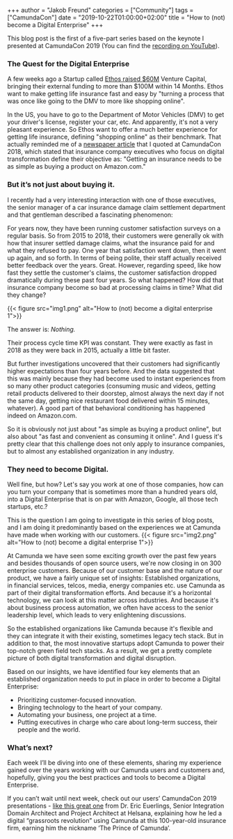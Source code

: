 +++
author = "Jakob Freund"
categories = ["Community"]
tags = ["CamundaCon"]
date = "2019-10-22T01:00:00+02:00"
title = "How to (not) become a Digital Enterprise"
+++

This blog post is the first of a five-part series based on the keynote I presented at CamundaCon 2019 (You can find the [recording on YouTube](https://www.youtube.com/watch?v=zfN2-TlzlZs)).
### The Quest for the Digital Enterprise

A few weeks ago a Startup called [Ethos raised $60M](https://news.crunchbase.com/news/ethos-raises-60m-more-in-gv-led-series-c-marking-third-raise-in-14-months/) Venture Capital, bringing their external funding to more than $100M within 14 Months. Ethos want to make getting life insurance fast and easy by "turning a process that was once like going to the DMV to more like shopping online".

<!--more-->
In the US, you have to go to the Department of Motor Vehicles (DMV) to get your driver's license, register your car, etc. And apparently, it's not a very pleasant experience. So Ethos want to offer a much better experience for getting life insurance, defining "shopping online" as their benchmark. That actually reminded me of a [newspaper article](https://www.sueddeutsche.de/wirtschaft/digitalisierung-versichert-von-amazon-1.3747260) that I quoted at CamundaCon 2018, which stated that insurance company executives who focus on digital transformation define their objective as: "Getting an insurance needs to be as simple as buying a product on Amazon.com."

### But it’s not just about buying it.

I recently had a very interesting interaction with one of those executives, the senior manager of a car insurance damage claim settlement department and that gentleman described a fascinating phenomenon:

For years now, they have been running customer satisfaction surveys on a regular basis. So from 2015 to 2018, their customers were generally ok with how that insurer settled damage claims, what the insurance paid for and what they refused to pay. One year that satisfaction went down, then it went up again, and so forth. In terms of being polite, their staff actually received better feedback over the years. Great. However, regarding speed, like how fast they settle the customer's claims, the customer satisfaction dropped dramatically during these past four years. So what happened? How did that insurance company become so bad at processing claims in time? What did they change?

{{< figure src="img1.png" alt="How to (not) become a digital enterprise 1">}}

The answer is: _Nothing._

Their process cycle time KPI was constant. They were exactly as fast in 2018 as they were back in 2015, actually a little bit faster.

But further investigations uncovered that their customers had significantly higher expectations than four years before. And the data suggested that this was mainly because they had become used to instant experiences from so many other product categories (consuming music and videos, getting retail products delivered to their doorstep, almost always the next day if not the same day, getting nice restaurant food delivered within 15 minutes, whatever). A good part of that behavioral conditioning has happened indeed on Amazon.com.

So it is obviously not just about "as simple as buying a product online", but also about "as fast and convenient as consuming it online". And I guess it's pretty clear that this challenge does not only apply to insurance companies, but to almost any established organization in any industry.

### They need to become Digital.

Well fine, but how? Let's say you work at one of those companies, how can you turn your company that is sometimes more than a hundred years old, into a Digital Enterprise that is on par with Amazon, Google, all those tech startups, etc.?

This is the question I am going to investigate in this series of blog posts, and I am doing it predominantly based on the experiences we at Camunda have made when working with our customers.
{{< figure src="img2.png" alt="How to (not) become a digital enterprise 1">}}

At Camunda we have seen some exciting growth over the past few years and besides thousands of open source users, we're now closing in on 300 enterprise customers. Because of our customer base and the nature of our product, we have a fairly unique set of insights: Established organizations, in financial services, telcos, media, energy companies etc. use Camunda as part of their digital transformation efforts. And because it's a horizontal technology, we can look at this matter across industries. And because it's about business process automation, we often have access to the senior leadership level, which leads to very enlightening discussions.

So the established organizations like Camunda because it's flexible and they can integrate it with their existing, sometimes legacy tech stack. But in addition to that, the most innovative startups adopt Camunda to power their top-notch green field tech stacks. As a result, we get a pretty complete picture of both digital transformation and digital disruption.

Based on our insights, we have identified four key elements that an established organization needs to put in place in order to become a Digital Enterprise:

- Prioritizing customer-focused innovation.
- Bringing technology to the heart of your company.
- Automating your business, one project at a time.
- Putting executives in charge who care about long-term success, their people and the world.

### What’s next?

Each week I’ll be diving into one of these elements, sharing my experience gained over the years working with our Camunda users and customers and, hopefully, giving you the best practices and tools to become a Digital Enterprise.

If you can’t wait until next week, check out our users’ CamundaCon 2019 presentations - [like this great one](https://www.youtube.com/watch?v=4NfT56UfwFo) from Dr. Eric Euerlings, Senior Integration Domain Architect and Project Architect at Helsana, explaining how he led a digital “grassroots revolution” using Camunda at this 100-year-old insurance firm, earning him the nickname ‘The Prince of Camunda’.
